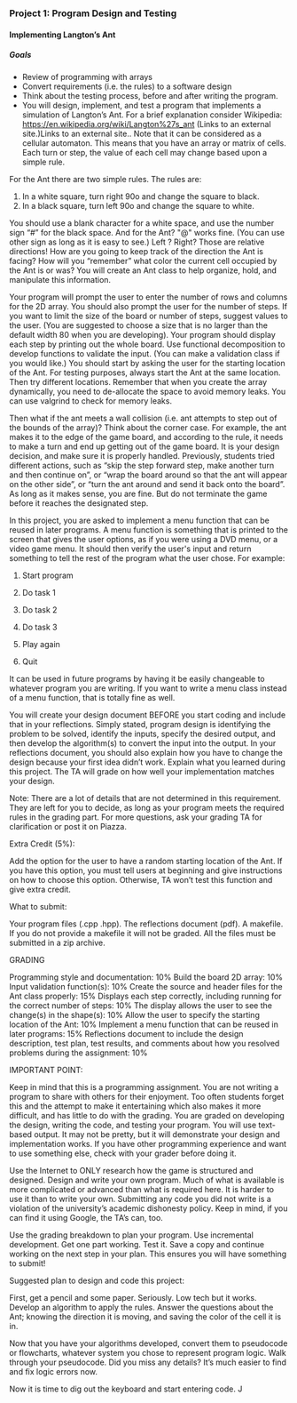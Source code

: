 ### Project 1:  Program Design and Testing ###

#### Implementing Langton’s Ant ####

##### Goals  
* Review of programming with arrays
* Convert requirements (i.e. the rules) to a software design
* Think about the testing process, before and after writing the program.
* You will design, implement, and test a program that implements a simulation of Langton’s Ant.  For a brief explanation consider Wikipedia:  https://en.wikipedia.org/wiki/Langton%27s_ant (Links to an external site.)Links to an external site..  Note that it can be considered as a cellular automaton.  This means that you have an array or matrix of cells.  Each turn or step, the value of each cell may change based upon a simple rule. 

For the Ant there are two simple rules.  The rules are: 

1. In a white square, turn right 90o and change the square to black.
2. In a black square, turn left 90o and change the square to white.

You should use a blank character for a white space, and use the number sign “#” for the black space.  And for the Ant?  "@" works fine. (You can use other sign as long as it is easy to see.) Left ?  Right?  Those are relative directions!  How are you going to keep track of the direction the Ant is facing?  How will you “remember” what color the current cell occupied by the Ant is or was?  You will create an Ant class to help organize, hold, and manipulate this information. 

Your program will prompt the user to enter the number of rows and columns for the 2D array.  You should also prompt the user for the number of steps.  If you want to limit the size of the board or number of steps, suggest values to the user.  (You are suggested to choose a size that is no larger than the default width 80 when you are developing).  Your program should display each step by printing out the whole board.  Use functional decomposition to develop functions to validate the input. (You can make a validation class if you would like.)  You should start by asking the user for the starting location of the Ant.  For testing purposes, always start the Ant at the same location.  Then try different locations. Remember that when you create the array dynamically, you need to de-allocate the space to avoid memory leaks. You can use valgrind to check for memory leaks.

Then what if the ant meets a wall collision (i.e. ant attempts to step out of the bounds of the array)? Think about the corner case. For example, the ant makes it to the edge of the game board, and according to the rule, it needs to make a turn and end up getting out of the game board. It is your design decision, and make sure it is properly handled. Previously, students tried different actions, such as “skip the step forward step, make another turn and then continue on”, or “wrap the board around so that the ant will appear on the other side”, or “turn the ant around and send it back onto the board”.  As long as it makes sense, you are fine. But do not terminate the game before it reaches the designated step.

In this project, you are asked to implement a menu function that can be reused in later programs. A menu function is something that is printed to the screen that gives the user options, as if you were using a DVD menu, or a video game menu.  It should then verify the user's input and return something to tell the rest of the program what the user chose.  For example:

1) Start program

2) Do task 1

3) Do task 2

4) Do task 3

5) Play again

6) Quit

It can be used in future programs by having it be easily changeable to whatever program you are writing. If you want to write a menu class instead of a menu function, that is totally fine as well.

You will create your design document BEFORE you start coding and include that in your reflections.  Simply stated, program design is identifying the problem to be solved, identify the inputs, specify the desired output, and then develop the algorithm(s) to convert the input into the output.  In your reflections document, you should also explain how you have to change the design because your first idea didn’t work.  Explain what you learned during this project.  The TA will grade on how well your implementation matches your design.

Note:  There are a lot of details that are not determined in this requirement.  They are left for you to decide, as long as your program meets the required rules in the grading part.  For more questions, ask your grading TA for clarification or post it on Piazza.

 

Extra Credit (5%):

Add the option for the user to have a random starting location of the Ant.  If you have this option, you must tell users at beginning and give instructions on how to choose this option. Otherwise, TA won’t test this function and give extra credit.

 

What to submit:

Your program files (.cpp .hpp).
The reflections document (pdf).
A makefile. If you do not provide a makefile it will not be graded. 
All the files must be submitted in a zip archive.
 

GRADING  

Programming style and documentation: 10%
Build the board 2D array: 10%
Input validation function(s): 10%
Create the source and header files for the Ant class properly: 15%
Displays each step correctly, including running for the correct number of steps: 10%
The display allows the user to see the change(s) in the shape(s): 10%
Allow the user to specify the starting location of the Ant: 10%
Implement a menu function that can be reused in later programs: 15%
Reflections document to include the design description, test plan, test results, and comments about how you resolved problems during the assignment: 10%
 

IMPORTANT POINT:

Keep in mind that this is a programming assignment.  You are not writing a program to share with others for their enjoyment.  Too often students forget this and the attempt to make it entertaining which also makes it more difficult, and has little to do with the grading.  You are graded on developing the design, writing the code, and testing your program.  You will use text-based output.  It may not be pretty, but it will demonstrate your design and implementation works.  If you have other programming experience and want to use something else, check with your grader before doing it. 

Use the Internet to ONLY research how the game is structured and designed.  Design and write your own program.  Much of what is available is more complicated or advanced than what is required here.  It is harder to use it than to write your own. Submitting any code you did not write is a violation of the university’s academic dishonesty policy. Keep in mind, if you can find it using Google, the TA’s can, too.

Use the grading breakdown to plan your program.  Use incremental development.  Get one part working.  Test it.  Save a copy and continue working on the next step in your plan.  This ensures you will have something to submit! 

 

Suggested plan to design and code this project:

First, get a pencil and some paper.  Seriously.  Low tech but it works.  Develop an algorithm to apply the rules. Answer the questions about the Ant; knowing the direction it is moving, and saving the color of the cell it is in.

Now that you have your algorithms developed, convert them to pseudocode or flowcharts, whatever system you chose to represent program logic.  Walk through your pseudocode.  Did you miss any details?  It’s much easier to find and fix logic errors now.

Now it is time to dig out the keyboard and start entering code. J
